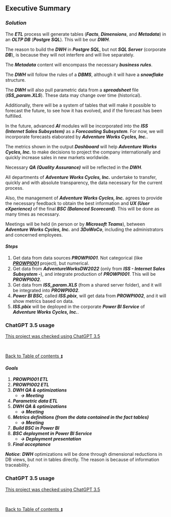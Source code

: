 ## Executive Summary

### **_Solution_**

The **_ETL_** process will generate tables (**_Facts_**, **_Dimensions_**, and **_Metadata_**) in an **_OLTP DB_** (**_Postgre SQL_**). This will be our **_DWH_**.

The reason to build the **_DWH_** in **_Postgre SQL_**, but not **_SQL Server_** (corporate **_DB_**), is because they will not interfere and will live separately.

The **_Metadata_** content will encompass the necessary **_business rules_**.

The **_DWH_** will follow the rules of a **_DBMS_**, although it will have a **_snowflake_** structure.

The **_DWH_** will also pull parametric data from a **_spreadsheet_** file (**_ISS\_param.XLS_**). These data may change over time (historical).

Additionally, there will be a system of tables that will make it possible to forecast the future, to see how it has evolved, and if the forecast has been fulfilled.

In the future, advanced **_AI_** modules will be incorporated into the **_ISS (Internet Sales Subsystem)_** as a **_Forecasting Subsystem_**. For now, we will incorporate forecasts elaborated by **_Adventure Works Cycles, Inc._**.

The metrics shown in the output **_Dashboard_** will help **_Adventure Works Cycles, Inc._** to make decisions to project the company internationally and quickly increase sales in new markets worldwide.

Necessary **_QA (Quality Assurance)_** will be reflected in the **_DWH_**.

All departments of **_Adventure Works Cycles, Inc._** undertake to transfer, quickly and with absolute transparency, the data necessary for the current process.

Also, the management of **_Adventure Works Cycles, Inc._** agrees to provide the necessary feedback to obtain the best information and **_UX (User eXperience)_** of the final **_BSC (Balanced Scorecard)_**. This will be done as many times as necessary.

Meetings will be held (in person or by **_Microsoft Teams_**), between **_Adventure Works Cycles, Inc._** and **_3DoWoCo_**, including the administrators and concerned employees.

#### **_Steps_**

1. Get data from data sources **_PROWPI001_**. Not categorical (like [**_PROWPI001_**](https://github.com/ddasilva64/MTDPDN23001esp/blob/master/proyectos/PROWPI001.ipynb) project), but numerical.
2. Get data from **_AdventureWorksDW2022_** (only from **_ISS - Internet Sales Subsystem -_**), and integrate production of **_PROWPI001_**. This will be **_PROWPI002_**.
3. Get data from **_ISS\_param.XLS_** (from a shared server folder), and it will be integrated into **_PROWPI002_**.
4. **_Power BI BSC_**, called **_ISS.pbix_**, will get data from **_PROWPI002_**, and it will show metrics based on data.
5. **_ISS.pbix_** will be deployed in the corporate **_Power BI Service_** of **_Adventure Works Cycles, Inc._**.  

### ChatGPT 3.5 usage  

[This project was checked using ChatGPT 3.5](..\CHATGPT_USE.md)  

<p><br></p> 

[Back to Table of contents :arrow_double_up:](../README.md)

#### **_Goals_**

1. **_PROWPI001 ETL_**
2. **_PROWPI002 ETL_**
3. **_DWH QA & optimizations_**
   - **_-> Meeting_**
4. **_Parametric data ETL_**
5. **_DWH QA & optimizations_**
   - **_-> Meeting_**
6. **_Metrics definitions (from the data contained in the fact tables)_**
   - **_-> Meeting_**
7. **_Build BSC in Power BI_**
8. **_BSC deployment in Power BI Service_**
   - **_-> Deployment presentation_**
9. **_Final acceptance_**

**_Notice_**: **_DWH_** optimizations will be done through dimensional reductions in DB views, but not in tables directly. The reason is because of information traceability.
  
### ChatGPT 3.5 usage  

[This project was checked using ChatGPT 3.5](..\CHATGPT_USE.md)

<p><br></p> 

[Back to Table of contents :arrow_double_up:](../README.md)